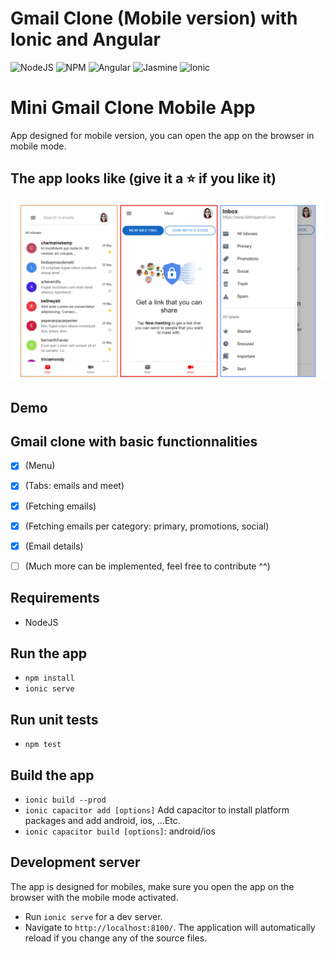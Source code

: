 # Gmail Clone (Mobile version) with Ionic and Angular
![NodeJS](https://img.shields.io/badge/node.js-6DA55F?style=for-the-badge&logo=node.js&logoColor=white)
![NPM](https://img.shields.io/badge/NPM-%23000000.svg?style=for-the-badge&logo=npm&logoColor=white)
![Angular](https://img.shields.io/badge/angular-%23DD0031.svg?style=for-the-badge&logo=angular&logoColor=white)
![Jasmine](https://img.shields.io/badge/-Jasmine-%238A4182?style=for-the-badge&logo=Jasmine&logoColor=white)
![Ionic](https://img.shields.io/badge/Ionic-3880FF?style=for-the-badge&logo=ionic&logoColor=white)



# Mini Gmail Clone Mobile App
App designed for mobile version, you can open the app on the browser in mobile mode.
## The app looks like (give it a ⭐ if you like it)
![Mini Gmail Clone Mobile App](src/assets/img/app-front.png)

## Demo

## Gmail clone with basic functionnalities
- [x] (Menu)
- [x] (Tabs: emails and meet)
- [x] (Fetching emails)
- [x] (Fetching emails per category: primary, promotions, social)
- [x] (Email details)
- [ ] (Much more can be implemented, feel free to contribute ^^)




## Requirements
- NodeJS

## Run the app
- `npm install`
- `ionic serve`

## Run unit tests
- `npm test`

## Build the app
- `ionic build --prod`
- `ionic capacitor add [options]` Add capacitor to install platform packages and add android, ios, ...Etc.
- `ionic capacitor build [options]`: android/ios

## Development server

The app is designed for mobiles, make sure you open the app on the browser with the mobile mode activated.
- Run `ionic serve` for a dev server. 
- Navigate to `http://localhost:8100/`. 
The application will automatically reload if you change any of the source files.
